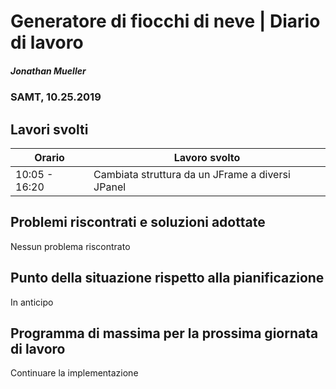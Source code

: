 # Generatore di fiocchi di neve | Diario di lavoro
##### Jonathan Mueller
### SAMT, 10.25.2019

## Lavori svolti


|Orario        |Lavoro svolto                 |
|--------------|------------------------------|
|10:05 - 16:20 |Cambiata struttura da un JFrame a diversi JPanel |

##  Problemi riscontrati e soluzioni adottate

Nessun problema riscontrato

##  Punto della situazione rispetto alla pianificazione

In anticipo

## Programma di massima per la prossima giornata di lavoro

Continuare la implementazione
